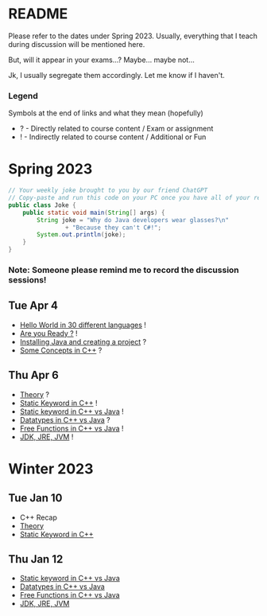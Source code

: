 # README
Please refer to the dates under Spring 2023. Usually, everything that I teach during discussion will be mentioned here.

But, will it appear in your exams...? Maybe... maybe not...

Jk, I usually segregate them accordingly. Let me know if I haven't.

### Legend
Symbols at the end of links and what they mean (hopefully)
- ? - Directly related to course content / Exam or assignment
- ! - Indirectly related to course content / Additional or Fun

# Spring 2023

```java
// Your weekly joke brought to you by our friend ChatGPT
// Copy-paste and run this code on your PC once you have all of your required software installed
public class Joke {
    public static void main(String[] args) {
        String joke = "Why do Java developers wear glasses?\n"
                + "Because they can't C#!";
        System.out.println(joke);
    }
}
```
### Note: Someone please remind me to record the discussion sessions!

## Tue Apr 4
- [Hello World in 30 different languages](https://www.geeksforgeeks.org/hello-world-in-30-different-languages/) !
- [Are you Ready ?](ReadyJava.md) !
- [Installing Java and creating a project](InstallJava.md) ?
- [Some Concepts in C++](ConceptsCPP.md) ?

## Thu Apr 6
- [Theory](Theory.md) ?
- [Static Keyword in C++](https://github.com/TejasViswa/PIC10B_Disc1B_Disc2B/blob/main/Week_1/static.md) !
- [Static keyword in C++ vs Java](Static_cpp_java.md) !
- [Datatypes in C++ vs Java](datatypes.md) ?
- [Free Functions in C++ vs Java](https://arne-mertz.de/2015/05/everything-in-a-class-c-is-not-java/) !
- [JDK, JRE, JVM](https://www.geeksforgeeks.org/differences-jdk-jre-jvm/) !

# Winter 2023
## Tue Jan 10
- C++ Recap
- [Theory](Theory.md)
- [Static Keyword in C++](https://github.com/TejasViswa/PIC10B_Disc1B_Disc2B/blob/main/Week_1/static.md)

## Thu Jan 12
- [Static keyword in C++ vs Java](Static_cpp_java.md)
- [Datatypes in C++ vs Java](datatypes.md)
- [Free Functions in C++ vs Java](https://arne-mertz.de/2015/05/everything-in-a-class-c-is-not-java/)
- [JDK, JRE, JVM](https://www.geeksforgeeks.org/differences-jdk-jre-jvm/)

